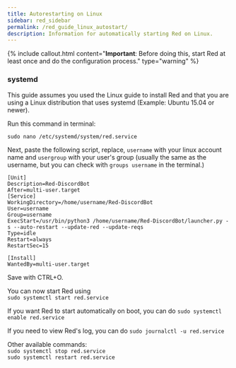 ```yaml
---
title: Autorestarting on Linux
sidebar: red_sidebar
permalink: /red_guide_linux_autostart/
description: Information for automatically starting Red on Linux.
---
```


{% include callout.html content="**Important**: Before doing this, start Red at least once and do the configuration process." type="warning" %}

### systemd
This guide assumes you used the Linux guide to install Red and that you are using a Linux distribution that uses systemd (Example: Ubuntu 15.04 or newer).

Run this command in terminal:

`sudo nano /etc/systemd/system/red.service`

Next, paste the following script, replace, `username` with your linux account name and `usergroup` with your user's group (usually the same as the username, but you can check with `groups username` in the terminal.)

```
[Unit]
Description=Red-DiscordBot
After=multi-user.target
[Service]
WorkingDirectory=/home/username/Red-DiscordBot
User=username
Group=username
ExecStart=/usr/bin/python3 /home/username/Red-DiscordBot/launcher.py -s --auto-restart --update-red --update-reqs
Type=idle
Restart=always
RestartSec=15

[Install]
WantedBy=multi-user.target
```

Save with CTRL+O.  

You can now start Red using  
`sudo systemctl start red.service`  

If you want Red to start automatically on boot, you can do
`sudo systemctl enable red.service`

If you need to view Red's log, you can do
`sudo journalctl -u red.service`

Other available commands:  
`sudo systemctl stop red.service`  
`sudo systemctl restart red.service`
